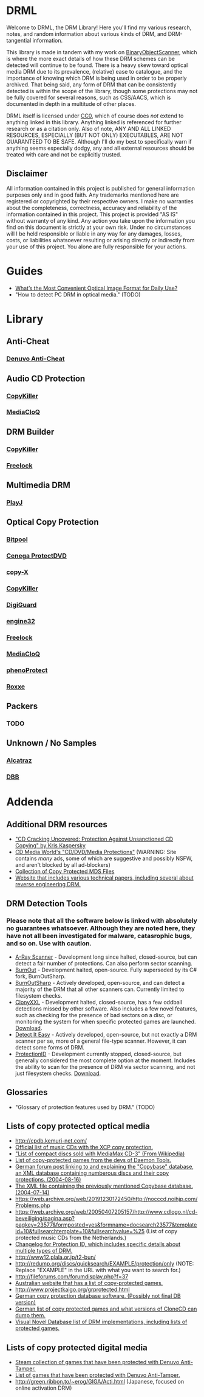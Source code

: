 # DRML
Welcome to DRML, the DRM Library! Here you'll find my various research, notes, and random information about various kinds of DRM, and DRM-tangential information.

This library is made in tandem with my work on [BinaryObjectScanner](https://github.com/SabreTools/BinaryObjectScanner), which is where the more exact details of how these DRM schemes can be detected will continue to be found.
There is a heavy skew toward optical media DRM due to its prevalence, (relative) ease to catalogue, and the importance of knowing which DRM is being used in order to be properly archived.
That being said, any form of DRM that can be consistently detected is within the scope of the library, though some protections may not be fully covered for several reasons, such as CSS/AACS, which is documented in depth in a multitude of other places.

DRML itself is licensed under [CC0](https://creativecommons.org/share-your-work/public-domain/cc0/), which of course does *not* extend to anything linked in this library. Anything linked is referenced for further research or as a citation only. Also of note, ANY AND ALL LINKED RESOURCES, ESPECIALLY (BUT NOT ONLY) EXECUTABLES, ARE NOT GUARANTEED TO BE SAFE. Although I'll do my best to specifically warn if anything seems especially dodgy, any and all external resources should be treated with care and not be explicitly trusted.

## Disclaimer
All information contained in this project is published for general information purposes only and in good faith.
Any trademarks mentioned here are registered or copyrighted by their respective owners.
I make no warranties about the completeness, correctness, accuracy and reliability of the information contained in this project.
This project is provided "AS IS" without warranty of any kind.
Any action you take upon the information you find on this document is strictly at your own risk. Under no circumstances will I be held responsible or liable in any way for any damages, losses, costs, or liabilities whatsoever resulting or arising directly or indirectly from your use of this project. You alone are fully responsible for your actions.

# Guides

* [What’s the Most Convenient Optical Image Format for Daily Use?](./Guides/Image_Formats.md)
* "How to detect PC DRM in optical media." (TODO)


# Library
## Anti-Cheat
### [Denuvo Anti-Cheat](./Entries/Denuvo_Anti-Cheat/Denuvo_Anti-Cheat.md)
## Audio CD Protection
### [CopyKiller](./Entries/CopyKiller/CopyKiller.md)
### [MediaCloQ](./Entries/MediaCloQ/MediaCloQ.md)
## DRM Builder
### [CopyKiller](./Entries/CopyKiller/CopyKiller.md)
### [Freelock](./Entries/Freelock/Freelock.md)
## Multimedia DRM
### [PlayJ](./Entries/PlayJ/PlayJ.md)
## Optical Copy Protection
### [Bitpool](./Entries/Bitpool/Bitpool.md)
### [Cenega ProtectDVD](./Entries/Cenega_ProtectDVD/Cenega_ProtectDVD.md)
### [copy-X](./Entries/Copy-X/Copy-X.md)
### [CopyKiller](./Entries/CopyKiller/CopyKiller.md)
### [DigiGuard](./Entries/DigiGuard/DigiGuard.md)
### [engine32](./Entries/engine32/engine32.md)
### [Freelock](./Entries/Freelock/Freelock.md)
### [MediaCloQ](./Entries/MediaCloQ/MediaCloQ.md)
### [phenoProtect](./Entries/phenoProtect/phenoProtect.md)
### [Roxxe](./Entries/Roxxe/Roxxe.md)
## Packers
### TODO
## Unknown / No Samples
### [Alcatraz](./Entries/Alcatraz/Alcatraz.md)
### [DBB](./Entries/DBB/DBB.md)


# Addenda
## Additional DRM resources
* ["CD Cracking Uncovered: Protection Against Unsanctioned CD Copying" by Kris Kaspersky](https://archive.org/details/CDCrackingUncoveredProtectionAgainstUnsanctionedCDCopyingKrisKaspersky)
* [CD Media World's "CD/DVD/Media Protections"](https://www.cdmediaworld.com/hardware/cdrom/cd_protections.shtml) (WARNING: Site contains *many* ads, some of which are suggestive and possibly NSFW, and aren't blocked by all ad-blockers)
* [Collection of Copy Protected MDS Files](https://archive.org/details/collection-of-copy-protected-mds-files)
* [Website that includes various technical papers, including several about reverse engineering DRM.](https://www.lucadamico.dev/)
## DRM Detection Tools
### Please note that all the software below is linked with absolutely no guarantees whatsoever. Although they are noted here, they have not all been investigated for malware, catasrophic bugs, and so on. Use with caution.
* [A-Ray Scanner](https://web.archive.org/web/20050528202640/http://www.aray-software.com/index.php?showtopic=55) - Development long since halted, closed-source, but can detect a fair number of protections. Can also perform sector scanning.
* [BurnOut](http://burnout.sourceforge.net/) - Development halted, open-source. Fully superseded by its C# fork, BurnOutSharp.
* [BurnOutSharp](https://github.com/mnadareski/BurnOutSharp) - Actively developed, open-source, and can detect a majority of the DRM that all other scanners can. Currently limited to filesystem checks.
* [ClonyXXL](https://web.archive.org/web/20030209022858/http://clony.smokers-board.de:80/) - Development halted, closed-source, has a few oddball detections missed by other software. Also includes a few novel features, such as checking for the presence of bad sectors on a disc, or monitoring the system for when specific protected games are launched. [Download](https://web.archive.org/web/20200507185551/cmw.mobiletarget.net/?f=ClonyXXL.zip).
* [Detect It Easy](https://github.com/horsicq/Detect-It-Easy) - Actively developed, open-source, but not exactly a DRM scanner per se, more of a general file-type scanner. However, it can detect some forms of DRM.
* [ProtectionID](https://web.archive.org/web/20210331144912/https://protectionid.net/) - Development currently stopped, closed-source, but generally considered the most complete option at the moment. Includes the ability to scan for the presence of DRM via sector scanning, and not just filesystem checks. [Download](https://web.archive.org/web/20180909104700/https://pid.wiretarget.com/?f=ProtectionId.690.December.2017.rar).
## Glossaries
* "Glossary of protection features used by DRM." (TODO)
## Lists of copy protected optical media
* http://cpdb.kemuri-net.com/ 
* [Official list of music CDs with the XCP copy protection.](https://web.archive.org/web/20071012024250/http://cp.sonybmg.com/xcp/english/titles.html)
* ["List of compact discs sold with MediaMax CD-3" (From Wikipedia)](https://en.m.wikipedia.org/wiki/List_of_compact_discs_sold_with_MediaMax_CD-3)
* [List of copy-protected games from the devs of Daemon Tools.](https://web.archive.org/web/20170222085203/http://forum.daemon-tools.cc/gamedb.php?letter=all)
* [German forum post linking to and explaining the "Copybase" database, an XML database containing numberous discs and their copy protections. (2004-08-16)](https://web.archive.org/web/20040816080838/http://forum.copybase.ch/de/index.php?showtopic=1624)
* [The XML file containing the previously mentioned Copybase database. (2004-07-14)](https://web.archive.org/web/20040714135732/http://copybase.ch/XML/Database/index.xml)
* https://web.archive.org/web/20191230172450/http://nocccd.noihjp.com/Problems.php
* https://web.archive.org/web/20050407205157/http://www.cdlogo.nl/cd-beveiliging/pagina.asp?pagkey=23577&formposted=yes&formname=docsearch23577&templateid=10&fullsearchtemplate=10&fullsearchvalue=%25 (List of copy protected music CDs from the Netherlands.)
* [Changelog for Protection ID, which includes specific details about multiple types of DRM.](https://web.archive.org/web/20210331144912/https://protectionid.net/)
* http://www12.plala.or.jp/t2-bun/
* http://redump.org/discs/quicksearch/EXAMPLE/protection/only (NOTE: Replace "EXAMPLE" in the URL with what you want to search for.)
* http://fileforums.com/forumdisplay.php?f=37
* [Australian website that has a list of copy-protected games.](https://web.archive.org/web/20030226122451/http://www.users.bigpond.net.au/portmac/index.htm)
* http://www.projectkaigo.org/grprotected.html
* [German copy protection database software. (Possibly not final DB version)](https://web.archive.org/web/20020221142949/http://www.isis.de:80/members/~awenderh/tccd/TCCD26BDE.exe)
* [German list of copy protected games and what versions of CloneCD can dump them.](http://dl.seite.net/cgi-bin/baseportal.pl?htx=/clonecd/main&range=0,737)
* [Visual Novel Database list of DRM implementations, including lists of protected games.](https://vndb.org/r/drm?n=&s=&u=1)
## Lists of copy protected digital media
* [Steam collection of games that have been protected with Denuvo Anti-Tamper.](https://store.steampowered.com/curator/26095454-Denuvo-Games/)
* [List of games that have been protected with Denuvo Anti-Tamper.](https://www.game-debate.com/games/gamesWithDenuvo)
* http://green.ribbon.to/~erog/GIGA/Acti.html (Japanese, focused on online activation DRM)
